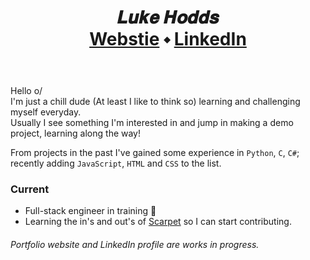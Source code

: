 <header>
  <h1 align="center">
  𝑳𝒖𝒌𝒆 𝑯𝒐𝒅𝒅𝒔<br>
  <a href="https://www.lukehodds.me">Webstie</a> ⬩ <a href="https://www.linkedin.com/in/lukehodds/">LinkedIn</a>
  </h1>
</header>

Hello o/<br>
I'm just a chill dude (At least I like to think so) learning and challenging myself everyday.<br>
Usually I see something I'm interested in and jump in making a demo project, learning along the way!

From projects in the past I've gained some experience in `Python`, `C`, `C#`; recently adding `JavaScript`, `HTML` and `CSS` to the list.

### Current
- Full-stack engineer in training 💪
- Learning the in's and out's of [Scarpet](https://github.com/gnembon/fabric-carpet/blob/master/docs/scarpet/Documentation.md) so I can start contributing.

<!-- ### Past -->
###### Portfolio website and LinkedIn profile are works in progress.
